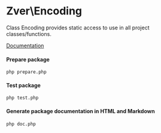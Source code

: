 # Zver\Encoding

Class Encoding provides static access to use in all project classes/functions.

[Documentation](docs/markdown/API.md)

#### Prepare package
```
php prepare.php
```

#### Test package
```
php test.php
```

#### Generate package documentation in HTML and Markdown
```
php doc.php
```



